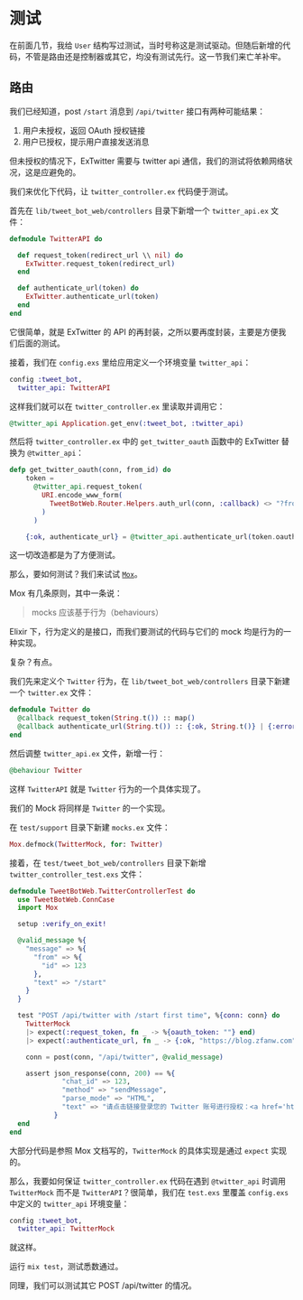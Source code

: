 # 测试

在前面几节，我给 `User` 结构写过测试，当时号称这是测试驱动。但随后新增的代码，不管是路由还是控制器或其它，均没有测试先行。这一节我们来亡羊补牢。

## 路由

我们已经知道，post `/start` 消息到 `/api/twitter` 接口有两种可能结果：

1. 用户未授权，返回 OAuth 授权链接
2. 用户已授权，提示用户直接发送消息

但未授权的情况下，ExTwitter 需要与 twitter api 通信，我们的测试将依赖网络状况，这是应避免的。

我们来优化下代码，让 `twitter_controller.ex` 代码便于测试。

首先在 `lib/tweet_bot_web/controllers` 目录下新增一个 `twitter_api.ex` 文件：

```elixir
defmodule TwitterAPI do

  def request_token(redirect_url \\ nil) do
    ExTwitter.request_token(redirect_url)
  end

  def authenticate_url(token) do
    ExTwitter.authenticate_url(token)
  end
end
```
它很简单，就是 ExTwitter 的 API 的再封装，之所以要再度封装，主要是方便我们后面的测试。

接着，我们在 `config.exs` 里给应用定义一个环境变量 `twitter_api`：

```elixir
config :tweet_bot,
  twitter_api: TwitterAPI
```
这样我们就可以在 `twitter_controller.ex` 里读取并调用它：

```elixir
@twitter_api Application.get_env(:tweet_bot, :twitter_api)
```
然后将 `twitter_controller.ex` 中的 `get_twitter_oauth` 函数中的 ExTwitter 替换为 `@twitter_api`：

```elixir
defp get_twitter_oauth(conn, from_id) do
    token =
      @twitter_api.request_token(
        URI.encode_www_form(
          TweetBotWeb.Router.Helpers.auth_url(conn, :callback) <> "?from_id=#{from_id}"
        )
      )

    {:ok, authenticate_url} = @twitter_api.authenticate_url(token.oauth_token)
```
这一切改造都是为了方便测试。

那么，要如何测试？我们来试试 [`Mox`](https://hexdocs.pm/mox/Mox.html)。

Mox 有几条原则，其中一条说：

> mocks 应该基于行为（behaviours）

Elixir 下，行为定义的是接口，而我们要测试的代码与它们的 mock 均是行为的一种实现。

复杂？有点。

我们先来定义个 `Twitter` 行为，在 `lib/tweet_bot_web/controllers` 目录下新建一个 `twitter.ex` 文件：

```elixir
defmodule Twitter do
  @callback request_token(String.t()) :: map()
  @callback authenticate_url(String.t()) :: {:ok, String.t()} | {:error, String.t()}
end
```
然后调整 `twitter_api.ex` 文件，新增一行：

```elixir
@behaviour Twitter
```
这样 `TwitterAPI` 就是 `Twitter` 行为的一个具体实现了。

我们的 Mock 将同样是 `Twitter` 的一个实现。

在 `test/support` 目录下新建 `mocks.ex` 文件：

```elixir
Mox.defmock(TwitterMock, for: Twitter)
```
接着，在 `test/tweet_bot_web/controllers` 目录下新增 `twitter_controller_test.exs` 文件：

```elixir
defmodule TweetBotWeb.TwitterControllerTest do
  use TweetBotWeb.ConnCase
  import Mox

  setup :verify_on_exit!

  @valid_message %{
    "message" => %{
      "from" => %{
        "id" => 123
      },
      "text" => "/start"
    }
  }

  test "POST /api/twitter with /start first time", %{conn: conn} do
    TwitterMock
    |> expect(:request_token, fn _ -> %{oauth_token: ""} end)
    |> expect(:authenticate_url, fn _ -> {:ok, "https://blog.zfanw.com"} end)

    conn = post(conn, "/api/twitter", @valid_message)

    assert json_response(conn, 200) == %{
             "chat_id" => 123,
             "method" => "sendMessage",
             "parse_mode" => "HTML",
             "text" => "请点击链接登录您的 Twitter 账号进行授权：<a href='https://blog.zfanw.com'>登录 Twitter</a>"
           }
  end
end
```
大部分代码是参照 Mox 文档写的，`TwitterMock` 的具体实现是通过 `expect` 实现的。

那么，我要如何保证 `twitter_controller.ex` 代码在遇到 `@twitter_api` 时调用 `TwitterMock` 而不是 `TwitterAPI`？很简单，我们在 `test.exs` 里覆盖 `config.exs` 中定义的 `twitter_api` 环境变量：

```elixir
config :tweet_bot,
  twitter_api: TwitterMock
```
就这样。

运行 `mix test`，测试悉数通过。

同理，我们可以测试其它 POST /api/twitter 的情况。
